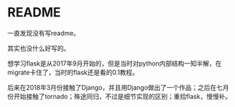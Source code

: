 # README

一直发现没有写readme。

其实也没什么好写的。

想学习flask是从2017年9月开始的，但是当时对python内部结构一知半解，在migrate卡住了，当时的flask还是看的0.1教程。

后来在2018年3月份接触了Django，并且用Django做出了一个作品；之后在七月份开始接触了tornado；殊途同归，不过是细节实现的区别；重拾flask，慢慢补。
